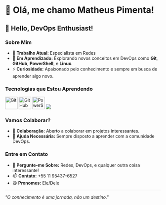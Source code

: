 # 👋 Olá, me chamo Matheus Pimenta!

## 🌟 Hello, DevOps Enthusiast!

### Sobre Mim
- 🔭 **Trabalho Atual:** Especialista em Redes
- 🌱 **Em Aprendizado:** Explorando novos conceitos em DevOps como **Git**, **GitHub**, **PowerShell**, e **Linux**.
- ⚡ **Curiosidade:** Apaixonado pelo conhecimento e sempre em busca de aprender algo novo.

### Tecnologias que Estou Aprendendo
<p align="left">
  <img src="https://cdn.jsdelivr.net/gh/devicons/devicon/icons/git/git-original.svg" alt="Git" width="40" height="40"/>
  <img src="https://cdn.jsdelivr.net/gh/devicons/devicon/icons/github/github-original.svg" alt="GitHub" width="40" height="40"/>
  <img src="https://cdn.jsdelivr.net/gh/devicons/devicon/icons/powershell/powershell-plain.svg" alt="PowerShell" width="40" height="40"/>
  <img src="https://cdn.jsdelivr.net/gh/devicons/devicon@latest/icons/linux/linux-original.svg" />
</p>

### Vamos Colaborar?
- 👯 **Colaboração:** Aberto a colaborar em projetos interessantes.
- 🤔 **Ajuda Necessária:** Sempre disposto a aprender com a comunidade DevOps.

### Entre em Contato
- 💬 **Pergunte-me Sobre:** Redes, DevOps, e qualquer outra coisa interessante!
- 📫 **Contato:** +55 11 95437-6527
- 😄 **Pronomes:** Ele/Dele

---

*"O conhecimento é uma jornada, não um destino."*
